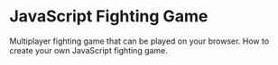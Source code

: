 # JavaScript Fighting Game
Multiplayer fighting game that can be played on your browser. How to create your own JavaScript fighting game.
